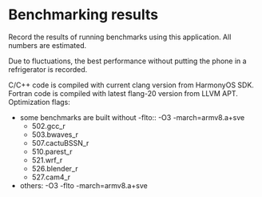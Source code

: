# Benchmarking results

Record the results of running benchmarks using this application. All numbers are estimated.

Due to fluctuations, the best performance without putting the phone in a refrigerator is recorded.

C/C++ code is compiled with current clang version from HarmonyOS SDK. Fortran code is compiled with latest flang-20 version from LLVM APT. Optimization flags:

- some benchmarks are built without -flto:: -O3 -march=armv8.a+sve
	- 502.gcc_r
	- 503.bwaves_r
	- 507.cactuBSSN_r
	- 510.parest_r
	- 521.wrf_r
	- 526.blender_r
	- 527.cam4_r
- others: -O3 -flto -march=armv8.a+sve
